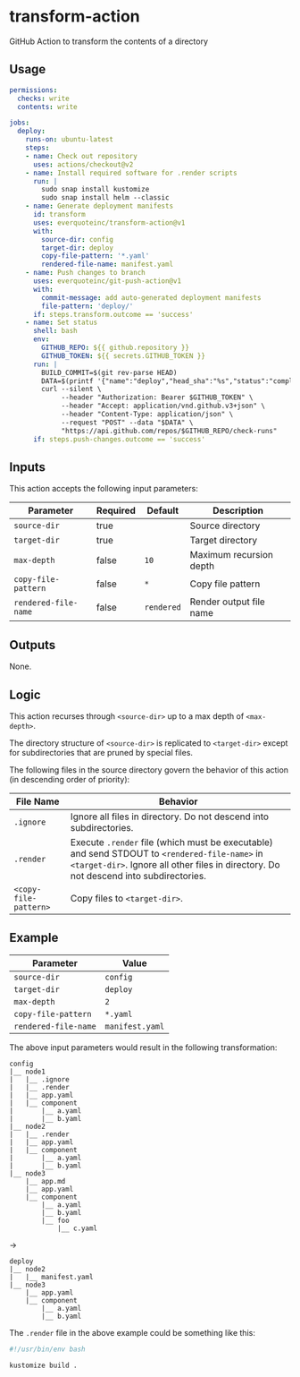 # transform-action
GitHub Action to transform the contents of a directory

## Usage

```yaml
permissions:
  checks: write
  contents: write

jobs:
  deploy:
    runs-on: ubuntu-latest
    steps:
    - name: Check out repository
      uses: actions/checkout@v2
    - name: Install required software for .render scripts
      run: |
        sudo snap install kustomize
        sudo snap install helm --classic
    - name: Generate deployment manifests
      id: transform
      uses: everquoteinc/transform-action@v1
      with:
        source-dir: config
        target-dir: deploy
        copy-file-pattern: '*.yaml'
        rendered-file-name: manifest.yaml
    - name: Push changes to branch
      uses: everquoteinc/git-push-action@v1
      with:
        commit-message: add auto-generated deployment manifests
        file-pattern: 'deploy/'
      if: steps.transform.outcome == 'success'
    - name: Set status
      shell: bash
      env:
        GITHUB_REPO: ${{ github.repository }}
        GITHUB_TOKEN: ${{ secrets.GITHUB_TOKEN }}
      run: |
        BUILD_COMMIT=$(git rev-parse HEAD)
        DATA=$(printf '{"name":"deploy","head_sha":"%s","status":"completed","conclusion":"success"}' "$BUILD_COMMIT")
        curl --silent \
             --header "Authorization: Bearer $GITHUB_TOKEN" \
             --header "Accept: application/vnd.github.v3+json" \
             --header "Content-Type: application/json" \
             --request "POST" --data "$DATA" \
             "https://api.github.com/repos/$GITHUB_REPO/check-runs"
      if: steps.push-changes.outcome == 'success'
```

## Inputs

This action accepts the following input parameters:

| Parameter | Required | Default | Description |
|-----------|----------|---------|-------------|
| `source-dir` | true | | Source directory |
| `target-dir` | true | | Target directory |
| `max-depth`  | false | `10` | Maximum recursion depth |
| `copy-file-pattern` | false | `*` | Copy file pattern |
| `rendered-file-name` | false | `rendered` | Render output file name |

## Outputs

None.

## Logic

This action recurses through `<source-dir>` up to a max depth of `<max-depth>`.

The directory structure of `<source-dir>` is replicated to `<target-dir>` except
for subdirectories that are pruned by special files.

The following files in the source directory govern the behavior of this action
(in descending order of priority):

| File Name | Behavior |
|-----------|----------|
| `.ignore` | Ignore all files in directory. Do not descend into subdirectories. |
| `.render` | Execute `.render` file (which must be executable) and send STDOUT to `<rendered-file-name>` in `<target-dir>`. Ignore all other files in directory. Do not descend into subdirectories. |
| `<copy-file-pattern>` | Copy files to `<target-dir>`. |

## Example

| Parameter | Value |
|-----------|-------|
| `source-dir` | `config` |
| `target-dir` | `deploy` |
| `max-depth`  | `2` |
| `copy-file-pattern` | `*.yaml` |
| `rendered-file-name` | `manifest.yaml` |

The above input parameters would result in the following transformation:

```
config
|__ node1
|   |__ .ignore
|   |__ .render
|   |__ app.yaml
|   |__ component
|       |__ a.yaml
|       |__ b.yaml
|__ node2
|   |__ .render
|   |__ app.yaml
|   |__ component
|       |__ a.yaml
|       |__ b.yaml
|__ node3
    |__ app.md
    |__ app.yaml
    |__ component
        |__ a.yaml
        |__ b.yaml
        |__ foo
            |__ c.yaml
```

->

```
deploy
|__ node2
|   |__ manifest.yaml
|__ node3
    |__ app.yaml
    |__ component
        |__ a.yaml
        |__ b.yaml
```

The `.render` file in the above example could be something like this:

```bash
#!/usr/bin/env bash

kustomize build .
```

